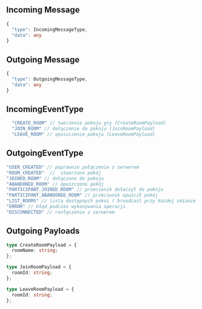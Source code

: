 ## Incoming Message ##

```typescript
{
  "type": IncomingMessageType,
  "data": any
}
```

## Outgoing Message ##

```typescript
{
  "type": OutgoingMessageType,
  "data": any
}
```

## IncomingEventType ##
```typescript
  "CREATE_ROOM" // tworzenie pokoju gry (CreateRoomPayload)
  "JOIN_ROOM" // dołączanie do pokoju (JoinRoomPayload)
  "LEAVE_ROOM" // opuszczenie pokoju (LeaveRoomPayload)
```
## OutgoingEventType ##

```typescript
"USER_CREATED" // poprawnie połączenie z serwerem
"ROOM_CREATED"  //  stworzono pokój
"JOINED_ROOM" // dołączono do pokoju
"ABANDONED_ROOM" // opuszczono pokój
"PARTICIPANT_JOINED_ROOM" // przeciwnik dołaczył do pokoju
"PARTICIPANT_ABANDONED_ROOM" // przeciwnik opuścił pokój
"LIST_ROOMS" // lista dostępnych pokoi ( broadcast przy każdej zmianie w pokojach)
"ERROR" // błąd podczas wykonywania operacji
"DISCONNECTED" // rozłączenie z serwerem
```

## Outgoing Payloads ##
```typescript
type CreateRoomPayload = {
  roomName: string;
};

type JoinRoomPayload = {
  roomId: string;
};

type LeaveRoomPayload = {
  roomId: string;
};
```